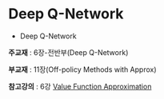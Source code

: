 # Deep Q-Network

+ Deep Q-Network

**주교재** : 6장-전반부(Deep Q-Network)

**부교재** :  11장(Off-policy Methods with Approx)

**참고강의** : 6강 [Value Function Approximation](https://www.youtube.com/watch?v=UoPei5o4fps&t=1915s)
